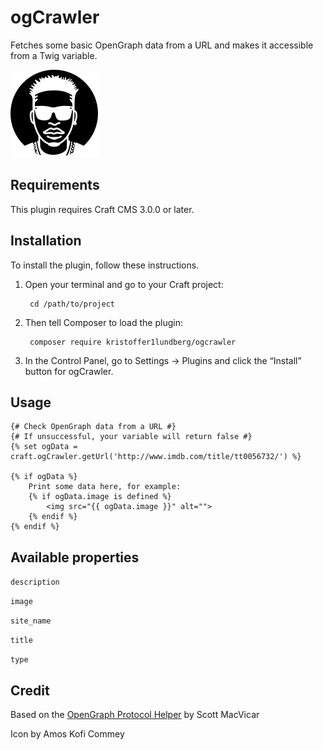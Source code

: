 # ogCrawler

Fetches some basic OpenGraph data from a URL and makes it accessible from a Twig variable.

![Screenshot](resources/img/plugin-logo.png)

## Requirements

This plugin requires Craft CMS 3.0.0 or later.

## Installation

To install the plugin, follow these instructions.

1. Open your terminal and go to your Craft project:

        cd /path/to/project

2. Then tell Composer to load the plugin:

        composer require kristoffer1lundberg/ogcrawler

3. In the Control Panel, go to Settings → Plugins and click the “Install” button for ogCrawler.

## Usage

```twig
{# Check OpenGraph data from a URL #}
{# If unsuccessful, your variable will return false #}
{% set ogData = craft.ogCrawler.getUrl('http://www.imdb.com/title/tt0056732/') %}

{% if ogData %}
	Print some data here, for example:
	{% if ogData.image is defined %}
		<img src="{{ ogData.image }}" alt="">
	{% endif %}
{% endif %}
```

## Available properties

```description```

```image```

```site_name```

```title```

```type```

## Credit

Based on the [OpenGraph Protocol Helper](https://github.com/scottmac/opengraph) by Scott MacVicar

Icon by Amos Kofi Commey